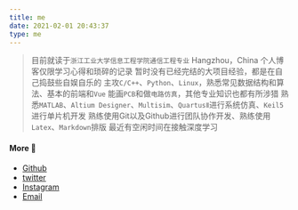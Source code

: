```yaml
---
title: me
date: 2021-02-01 20:43:37
type: me
---
```


> 目前就读于`浙江工业大学信息工程学院通信工程专业`
> Hangzhou，China
> 个人博客仅限学习心得和琐碎的记录
> 暂时没有已经完结的大项目经验，都是在自己捣鼓些自娱自乐的
> 主攻`C/C++`、`Python`、`Linux`，熟悉常见数据结构和算法、基本的前端和`Vue`
> 能画`PCB`和做`电路仿真`，其他专业知识也都有所涉猎
> 熟悉`MATLAB`、`Altium Designer`、`Multisim`、`QuartusⅡ`进行系统仿真、`Keil5`进行单片机开发
> 熟练使用Git以及Github进行团队协作开发、熟练使用`Latex`、`Markdown`排版
> 最近有空闲时间在接触深度学习

#### More :whale: ####

- [Github][1]
- [twitter][2]
- [Instagram][3]
- [Email][4]

[1]: https://github.com/boom1999
[2]: https://twitter.com/ZhichengLing
[3]: https://www.instagram.com/zhichengling66
[4]: mailto:lingzhicheng66@gmail.com
